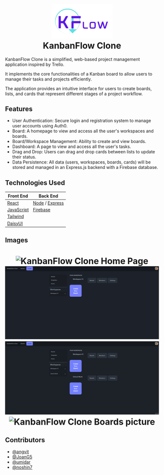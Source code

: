 <h1 align="center">
  <br>
  <img src="frontend\src\pages\Home\KFBanner.png" alt="KanbanFlow Clone" width="200">
  <br>
  KanbanFlow Clone
  <br>
</h1>

KanbanFlow Clone is a simplified, web-based project management application inspired by Trello.

It implements the core functionalities of a Kanban board to allow users to manage their tasks and projects efficiently.

The application provides an intuitive interface for users to create boards, lists, and cards that represent different stages of a project workflow.

## Features

- User Authentication: Secure login and registration system to manage user accounts using Auth0.
- Board: A homepage to view and access all the user's workspaces and boards.
- Board/Workspace Management: Ability to create and view boards.
- Dashboard: A page to view and access all the user's tasks.
- Drag and Drop: Users can drag and drop cards between lists to update their status.
- Data Persistence: All data (users, workspaces, boards, cards) will be stored and managed in an Express.js backend with a Firebase database.

## Technologies Used

| Front End                                                             | Back End                                                                        |
| --------------------------------------------------------------------- | ------------------------------------------------------------------------------- |
| [React](https://react.dev/)                                           | [Node](https://nodejs.org/docs/latest/api/) / [Express](https://expressjs.com/) |
| [JavaScript](https://developer.mozilla.org/en-US/docs/Web/JavaScript) | [Firebase](https://firebase.google.com/)                                        |
| [Tailwind](https://tailwindcss.com/)                                  |                                                                                 |
| [DaisyUI](https://daisyui.com/)                                       |                                                                                 |

## Images

<h1 align="center">   
  <img src="frontend\src\assets\CIS_4093_KanbanClone_Home_Page.gif" alt="KanbanFlow Clone Home Page" >
  <img src="frontend\src\assets\CIS_4093_KanbanClone_Boards.gif" alt="KanbanFlow Clone Boards gif" >
  <img src="frontend\src\assets\CIS_4093_KanbanClone_Dashboard.gif" alt="KanbanFlow Clone Dashboard Page" >
  <img src="frontend\src\assets\CIS_4093_KanbanClone_Boards" alt="KanbanFlow Clone Boards picture" >
</h1>

## Contributors

- [@angvit](https://www.github.com/angvit)
- [@JoanG5](https://www.github.com/JoanG5)
- [@umidar](https://www.github.com/umidar)
- [@noshin7](https://www.github.com/noshin7)
